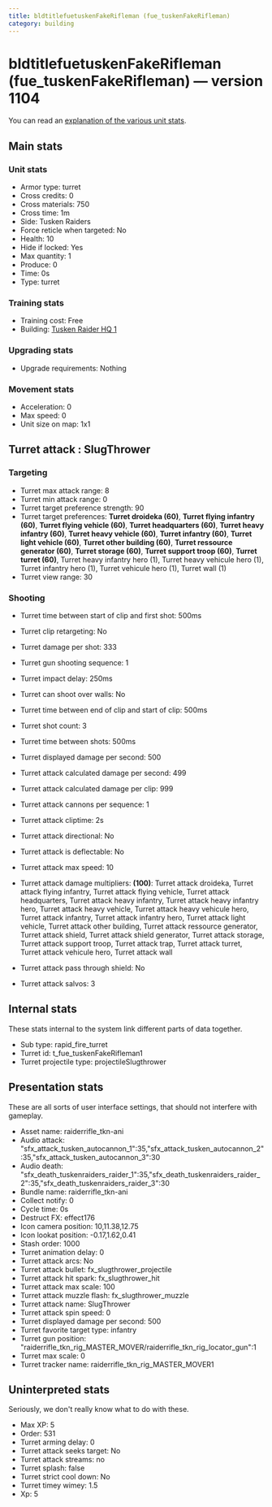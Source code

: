 ```yaml
---
title: bldtitlefuetuskenFakeRifleman (fue_tuskenFakeRifleman)
category: building
---
```


# bldtitlefuetuskenFakeRifleman (fue_tuskenFakeRifleman) — version 1104

You can read an [explanation  of the various unit stats](unitexplained.md).

## Main stats

### Unit stats

  * Armor type: turret
  * Cross credits: 0
  * Cross materials: 750
  * Cross time: 1m
  * Side: Tusken Raiders
  * Force reticle when targeted: No
  * Health: 10
  * Hide if locked: Yes
  * Max quantity: 1
  * Produce: 0
  * Time: 0s
  * Type: turret

### Training stats

  * Training cost: Free
  * Building: [Tusken Raider HQ 1](tuskenHQ.html)

### Upgrading stats

  * Upgrade requirements: Nothing

### Movement stats

  * Acceleration: 0
  * Max speed: 0
  * Unit size on map: 1x1

## Turret attack : SlugThrower


### Targeting

  * Turret max attack range: 8
  * Turret min attack range: 0
  * Turret target preference strength: 90
  * Turret target preferences: **Turret droideka (60)**, **Turret flying infantry (60)**, **Turret flying vehicle (60)**, **Turret headquarters (60)**, **Turret heavy infantry (60)**, **Turret heavy vehicle (60)**, **Turret infantry (60)**, **Turret light vehicle (60)**, **Turret other building (60)**, **Turret ressource generator (60)**, **Turret storage (60)**, **Turret support troop (60)**, **Turret turret (60)**, Turret heavy infantry hero (1), Turret heavy vehicule hero (1), Turret infantry hero (1), Turret vehicule hero (1), Turret wall (1)
  * Turret view range: 30

### Shooting

  * Turret time between start of clip and first shot: 500ms
  * Turret clip retargeting: No
  * Turret damage per shot: 333
  * Turret gun shooting sequence: 1
  * Turret impact delay: 250ms
  * Turret can shoot over walls: No
  * Turret time between end of clip and start of clip: 500ms
  * Turret shot count: 3
  * Turret time between shots: 500ms

  * Turret displayed damage per second: 500
  * Turret attack calculated damage per second: 499
  * Turret attack calculated damage per clip: 999

  * Turret attack cannons per sequence: 1
  * Turret attack cliptime: 2s
  * Turret attack directional: No
  * Turret attack is deflectable: No
  * Turret attack max speed: 10
  * Turret attack damage multipliers: **(100)**: Turret attack droideka, Turret attack flying infantry, Turret attack flying vehicle, Turret attack headquarters, Turret attack heavy infantry, Turret attack heavy infantry hero, Turret attack heavy vehicle, Turret attack heavy vehicule hero, Turret attack infantry, Turret attack infantry hero, Turret attack light vehicle, Turret attack other building, Turret attack ressource generator, Turret attack shield, Turret attack shield generator, Turret attack storage, Turret attack support troop, Turret attack trap, Turret attack turret, Turret attack vehicule hero, Turret attack wall
  * Turret attack pass through shield: No
  * Turret attack salvos: 3

## Internal stats

These stats internal to the system link different parts of data together.

  * Sub type: rapid_fire_turret
  * Turret id: t_fue_tuskenFakeRifleman1
  * Turret projectile type: projectileSlugthrower

## Presentation stats

These are all sorts of user interface settings, that should not interfere with gameplay.

  * Asset name: raiderrifle_tkn-ani
  * Audio attack: "sfx_attack_tusken_autocannon_1":35,"sfx_attack_tusken_autocannon_2":35,"sfx_attack_tusken_autocannon_3":30
  * Audio death: "sfx_death_tuskenraiders_raider_1":35,"sfx_death_tuskenraiders_raider_2":35,"sfx_death_tuskenraiders_raider_3":30
  * Bundle name: raiderrifle_tkn-ani
  * Collect notify: 0
  * Cycle time: 0s
  * Destruct FX: effect176
  * Icon camera position: 10,11.38,12.75
  * Icon lookat position: -0.17,1.62,0.41
  * Stash order: 1000
  * Turret animation delay: 0
  * Turret attack arcs: No
  * Turret attack bullet: fx_slugthrower_projectile
  * Turret attack hit spark: fx_slugthrower_hit
  * Turret attack max scale: 100
  * Turret attack muzzle flash: fx_slugthrower_muzzle
  * Turret attack name: SlugThrower
  * Turret attack spin speed: 0
  * Turret displayed damage per second: 500
  * Turret favorite target type: infantry
  * Turret gun position: "raiderrifle_tkn_rig_MASTER_MOVER/raiderrifle_tkn_rig_locator_gun":1
  * Turret max scale: 0
  * Turret tracker name: raiderrifle_tkn_rig_MASTER_MOVER1

## Uninterpreted stats

Seriously, we don't really know what to do with these.

  * Max XP: 5
  * Order: 531
  * Turret arming delay: 0
  * Turret attack seeks target: No
  * Turret attack streams: no
  * Turret splash: false
  * Turret strict cool down: No
  * Turret timey wimey: 1.5
  * Xp: 5

